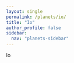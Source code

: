 ```yaml
---
layout: single
permalink: /planets/io/
title: "Io"
author_profile: false
sidebar:
  nav: "planets-sidebar"
---
```


Io
